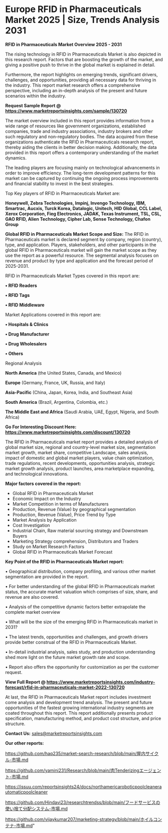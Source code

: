 # Europe RFID in Pharmaceuticals Market 2025 | Size, Trends Analysis 2031

<Strong> RFID in Pharmaceuticals Market Overview 2025 - 2031</strong>

The rising technology in RFID in Pharmaceuticals Market is also depicted in this research report. Factors that are boosting the growth of the market, and giving a positive push to thrive in the global market is explained in detail.

Furthermore, the report highlights on emerging trends, significant drivers, challenges, and opportunities, providing all necessary data for thriving in the industry. This report market research offers a comprehensive perspective, including an in-depth analysis of the present and future scenarios within the industry.

<strong>Request Sample Report @ <a href=https://www.marketreportsinsights.com/sample/130720>https://www.marketreportsinsights.com/sample/130720</a></strong>

The market overview included in this report provides information from a wide range of resources like government organizations, established companies, trade and industry associations, industry brokers and other such regulatory and non-regulatory bodies. The data acquired from these organizations authenticate the RFID in Pharmaceuticals research report, thereby aiding the clients in better decision making. Additionally, the data provided in this report offers a contemporary understanding of the market dynamics.

The leading players are focusing mainly on technological advancements in order to improve efficiency. The long-term development patterns for this market can be captured by continuing the ongoing process improvements and financial stability to invest in the best strategies.

Top Key players of RFID in Pharmaceuticals Market are:

<strong>Honeywell, Zebra Technologies, Impinj, Invengo Technology, IBM, Smartrac, Aucxis, Turck Korea, Datalogic, Unitech, HID Global, CCL Label, Xerox Corporation, Fieg Electronics, JADAK, Texas Instrument, TSL, CSL, GAO RFID, Alien Technology, Cipher Lab, Sense Technology, Chafon Group</strong>

<strong><b>Global RFID in Pharmaceuticals Market Scope and Size:</b></strong>
The RFID in Pharmaceuticals market is declared segment by company, region (country), type, and application. Players, stakeholders, and other participants in the global RFID in Pharmaceuticals market will gain the market scope as they use the report as a powerful resource. The segmental analysis focuses on revenue and product by type and application and the forecast period of 2025-2031.

RFID in Pharmaceuticals Market Types covered in this report are:

<strong>• RFID Readers

• RFID Tags

• RFID Middleware</strong>

Market Applications covered in this report are:

<strong>• Hospitals & Clinics

• Drug Manufacturer

• Drug Wholesalers

• Others</strong> 

Regional Analysis

<strong>North America</strong> (the United States, Canada, and Mexico)

<strong>Europe</strong> (Germany, France, UK, Russia, and Italy)

<strong>Asia-Pacific</strong> (China, Japan, Korea, India, and Southeast Asia)

<strong>South America</strong> (Brazil, Argentina, Colombia, etc.)

<strong>The Middle East and Africa</strong> (Saudi Arabia, UAE, Egypt, Nigeria, and South Africa)

<strong>Go For Interesting Discount Here: <a href=https://www.marketreportsinsights.com/discount/130720>https://www.marketreportsinsights.com/discount/130720</a></strong>

The RFID in Pharmaceuticals market report provides a detailed analysis of global market size, regional and country-level market size, segmentation market growth, market share, competitive Landscape, sales analysis, impact of domestic and global market players, value chain optimization, trade regulations, recent developments, opportunities analysis, strategic market growth analysis, product launches, area marketplace expanding, and technological innovations.

<strong><b>Major factors covered in the report:</b></strong>
<ul>
  <li>Global RFID in Pharmaceuticals Market </li>
  <li>Economic Impact on the Industry</li>
  <li>Market Competition in terms of Manufacturers</li>
  <li>Production, Revenue (Value) by geographical segmentation</li>
  <li>Production, Revenue (Value), Price Trend by Type</li>
  <li>Market Analysis by Application</li>
  <li>Cost Investigation</li>
  <li>Industrial Chain, Raw material sourcing strategy and Downstream Buyers</li>
  <li>Marketing Strategy comprehension, Distributors and Traders</li>
  <li>Study on Market Research Factors</li>
  <li>Global RFID in Pharmaceuticals Market Forecast</li>
</ul>

<strong><b>Key Point of the RFID in Pharmaceuticals Market report:</b></strong>

• Geographical distribution, company profiling, and various other market segmentation are provided in the report.

• For better understanding of the global RFID in Pharmaceuticals market status, the accurate market valuation which comprises of size, share, and revenue are also covered.

• Analysis of the competitive dynamic factors better extrapolate the complete market overview

• What will be the size of the emerging RFID in Pharmaceuticals market in 2031?

• The latest trends, opportunities and challenges, and growth drivers provide better construal of the RFID in Pharmaceuticals Market.

• In-detail industrial analysis, sales study, and production understanding shed more light on the future market growth rate and scope.

• Report also offers the opportunity for customization as per the customer request.

<strong><b>View Full Report @ <a href=https://www.marketreportsinsights.com/industry-forecast/rfid-in-pharmaceuticals-market-2022-130720>https://www.marketreportsinsights.com/industry-forecast/rfid-in-pharmaceuticals-market-2022-130720</a></b></strong>


At last, the RFID in Pharmaceuticals Market report includes investment come analysis and development trend analysis. The present and future opportunities of the fastest growing international industry segments are coated throughout this report. This report additionally presents product specification, manufacturing method, and product cost structure, and price structure.

<strong>Contact Us:</strong>
sales@marketreportsinsights.com

<strong>Our other reports:</strong>

<a href=https://github.com/haq235/market-search-research/blob/main/屋内サイクル-市場.md>https://github.com/haq235/market-search-research/blob/main/屋内サイクル-市場.md</a>

<a href=https://github.com/yamini231/Research/blob/main/肉Tenderizingエージェント-市場.md>https://github.com/yamini231/Research/blob/main/肉Tenderizingエージェント-市場.md</a>

<a href=https://issuu.com/reportsinsights24/docs/northamericaroboticpoolcleanerautomaticpoolcleaner>https://issuu.com/reportsinsights24/docs/northamericaroboticpoolcleanerautomaticpoolcleaner</a>

<a href=https://github.com/Hindavi23/researchtrendss/blob/main/フードサービスの使い捨て分配システム-市場.md>https://github.com/Hindavi23/researchtrendss/blob/main/フードサービスの使い捨て分配システム-市場.md</a>

<a href=https://github.com/vijaykumar207/marketing-strategy/blob/main/ホイルコンテナ-市場.md>https://github.com/vijaykumar207/marketing-strategy/blob/main/ホイルコンテナ-市場.md</a>"
